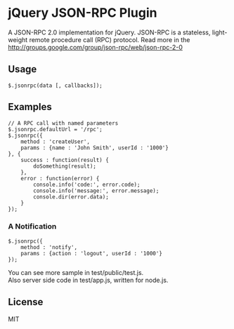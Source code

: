 # jQuery JSON-RPC Plugin

A JSON-RPC 2.0 implementation for jQuery.
JSON-RPC is a stateless, light-weight remote procedure call (RPC) protocol.
Read more in the <http://groups.google.com/group/json-rpc/web/json-rpc-2-0>

## Usage

```
$.jsonrpc(data [, callbacks]);
```

## Examples

```
// A RPC call with named parameters
$.jsonrpc.defaultUrl = '/rpc';
$.jsonrpc({
    method : 'createUser',
    params : {name : 'John Smith', userId : '1000'}
}, {
    success : function(result) {
        doSomething(result);
    },
    error : function(error) {
        console.info('code:', error.code);
        console.info('message:', error.message);
        console.dir(error.data);
    }
});
```

### A Notification 

```
$.jsonrpc({
    method : 'notify',
    params : {action : 'logout', userId : '1000'}
});
```

You can see more sample in test/public/test.js.  
Also server side code in test/app.js, written for node.js.

## License

MIT
